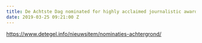 ```yaml
---
title: De Achtste Dag nominated for highly acclaimed journalistic award
date: 2019-03-25 09:21:00 Z
---
```


https://www.detegel.info/nieuwsitem/nominaties-achtergrond/